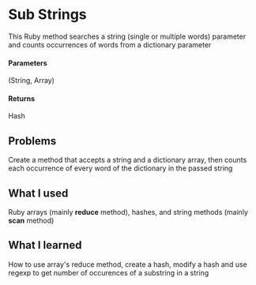 # Sub Strings
This Ruby method searches a string (single or multiple words) parameter and counts occurrences of words from a dictionary parameter

#### Parameters
(String, Array)

#### Returns
Hash

## Problems
Create a method that accepts a string and a dictionary array, then counts each occurrence of every word of the dictionary in the passed string

## What I used
Ruby arrays (mainly **reduce** method), hashes, and string methods (mainly **scan** method)

## What I learned
How to use array's reduce method, create a hash, modify a hash and use regexp to get number of occurences of a substring in a string